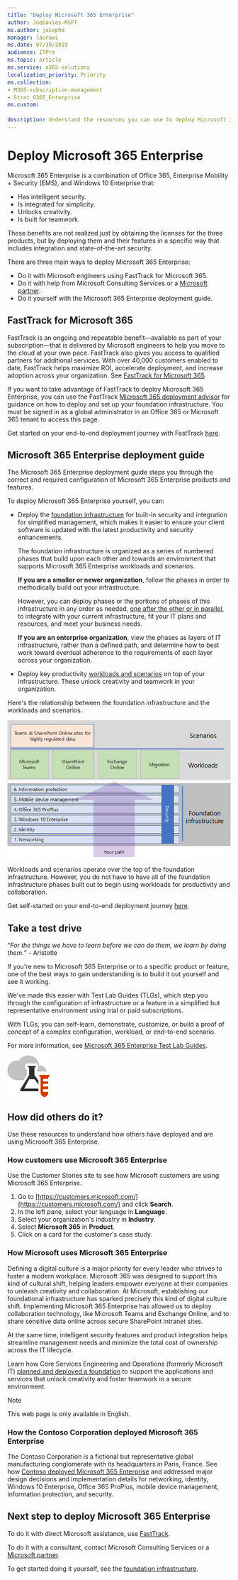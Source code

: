 ```yaml
---
title: "Deploy Microsoft 365 Enterprise"
author: JoeDavies-MSFT
ms.author: josephd
manager: laurawi
ms.date: 07/30/2019
audience: ITPro
ms.topic: article
ms.service: o365-solutions
localization_priority: Priority
ms.collection: 
- M365-subscription-management
- Strat_O365_Enterprise
ms.custom:

description: Understand the resources you can use to deploy Microsoft 365 Enterprise in your organization.
---
```


# Deploy Microsoft 365 Enterprise

Microsoft 365 Enterprise is a combination of Office 365, Enterprise Mobility + Security (EMS), and Windows 10 Enterprise that: 

- Has intelligent security.
- Is integrated for simplicity.
- Unlocks creativity.
- Is built for teamwork.

These benefits are not realized just by obtaining the licenses for the three products, but by deploying them and their features in a specific way that includes integration and state-of-the-art security.

There are three main ways to deploy Microsoft 365 Enterprise:

- Do it with Microsoft engineers using FastTrack for Microsoft 365.
- Do it with help from Microsoft Consulting Services or a [Microsoft partner](https://partner.microsoft.com/).
- Do it yourself with the Microsoft 365 Enterprise deployment guide.

## FastTrack for Microsoft 365

FastTrack is an ongoing and repeatable benefit—available as part of your subscription—that is delivered by Microsoft engineers to help you move to the cloud at your own pace. FastTrack also gives you access to qualified partners for additional services. With over 40,000 customers enabled to date, FastTrack helps maximize ROI, accelerate deployment, and increase adoption across your organization. See [FastTrack for Microsoft 365](https://fasttrack.microsoft.com/microsoft365).

If you want to take advantage of FastTrack to deploy Microsoft 365 Enterprise, you can use the FastTrack [Microsoft 365 deployment advisor](https://aka.ms/microsoft365setupguide) for guidance on how to deploy and set up your foundation infrastructure. You must be signed in as a global administrator in an Office 365 or Microsoft 365 tenant to access this page.

Get started on your end-to-end deployment journey with FastTrack [here](https://fasttrack.microsoft.com/microsoft365).

## Microsoft 365 Enterprise deployment guide

The Microsoft 365 Enterprise deployment guide steps you through the correct and required configuration of Microsoft 365 Enterprise products and features.

To deploy Microsoft 365 Enterprise yourself, you can:

- Deploy the [foundation infrastructure](deploy-foundation-infrastructure.md) for built-in security and integration for simplified management, which makes it easier to ensure your client software is updated with the latest productivity and security enhancements. 
 
  The foundation infrastructure is organized as a series of numbered phases that build upon each other and towards an environment that supports Microsoft 365 Enterprise workloads and scenarios. 

  **If you are a smaller or newer organization**, follow the phases in order to methodically build out your infrastructure.

  However, you can deploy phases or the portions of phases of this infrastructure in any order as needed, [one after the other or in parallel](deployment-strategies-microsoft-365-enterprise.md), to integrate with your current infrastructure, fit your IT plans and resources, and meet your business needs. 

  **If you are an enterprise organization**, view the phases as layers of IT infrastructure, rather than a defined path, and determine how to best work toward eventual adherence to the requirements of each layer across your organization.

- Deploy key productivity [workloads and scenarios](deploy-workloads.md) on top of your infrastructure. These unlock creativity and teamwork in your organization.

Here's the relationship between the foundation infrastructure and the workloads and scenarios.

![](./media/deploy-microsoft-365-enterprise/m365-deploy-content-arch.png)

Workloads and scenarios operate over the top of the foundation infrastructure. However, you do not have to have all of the foundation infrastructure phases built out to begin using workloads for productivity and collaboration.

Get self-started on your end-to-end deployment journey [here](deploy-foundation-infrastructure.md).

## Take a test drive

“*For the things we have to learn before we can do them, we learn by doing them.*” - Aristotle

If you're new to Microsoft 365 Enterprise or to a specific product or feature, one of the best ways to gain understanding is to build it out yourself and see it working.

We've made this easier with Test Lab Guides (TLGs), which step you through the configuration of infrastructure or a feature in a simplified but representative environment using trial or paid subscriptions.

With TLGs, you can self-learn, demonstrate, customize, or build a proof of concept of a complex configuration, workload, or end-to-end scenario.

For more information, see [Microsoft 365 Enterprise Test Lab Guides](m365-enterprise-test-lab-guides.md).

![Test Lab Guides for the Microsoft cloud](media/m365-enterprise-test-lab-guides/cloud-tlg-icon.png)

## How did others do it?

Use these resources to understand how others have deployed and are using Microsoft 365 Enterprise.

### How customers use Microsoft 365 Enterprise

Use the Customer Stories site to see how Microsoft customers are using Microsoft 365 Enterprise.

1. Go to [https://customers.microsoft.com/](https://customers.microsoft.com/) and click **Search**.
2. In the left pane, select your language in **Language**.
3. Select your organization's industry in **Industry**.
4. Select **Microsoft 365** in **Product**.
5. Click on a card for the customer's case study.
  

### How Microsoft uses Microsoft 365 Enterprise

Defining a digital culture is a major priority for every leader who strives to foster a modern workplace. Microsoft 365 was designed to support this kind of cultural shift, helping leaders empower everyone at their companies to unleash creativity and collaboration. At Microsoft, establishing our foundational infrastructure has sparked precisely this kind of digital culture shift. Implementing Microsoft 365 Enterprise has allowed us to deploy collaboration technology, like Microsoft Teams and Exchange Online, and to share sensitive data online across secure SharePoint intranet sites.

At the same time, intelligent security features and product integration helps streamline management needs and minimize the total cost of ownership across the IT lifecycle. 

Learn how Core Services Engineering and Operations (formerly Microsoft IT) [planned and deployed a foundation](https://www.microsoft.com/en-us/itshowcase/deploying-and-managing-microsoft-365) to support the applications and services that unlock creativity and foster teamwork in a secure environment.

> [!Note]
> This web page is only available in English.

### How the Contoso Corporation deployed Microsoft 365 Enterprise

The Contoso Corporation is a fictional but representative global manufacturing conglomerate with its headquarters in Paris, France. See how [Contoso deployed Microsoft 365 Enterprise](contoso-case-study.md) and addressed major design decisions and implementation details for networking, identity, Windows 10 Enterprise, Office 365 ProPlus, mobile device management, information protection, and security. 

## Next step to deploy Microsoft 365 Enterprise

To do it with direct Microsoft assistance, use [FastTrack](https://fasttrack.microsoft.com/microsoft365).

To do it with a consultant, contact Microsoft Consulting Services or a [Microsoft partner](https://partner.microsoft.com/).

To get started doing it yourself, see the [foundation infrastructure](deploy-foundation-infrastructure.md).
